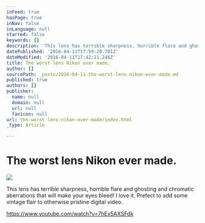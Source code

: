 ```yaml
---
inFeed: true
hasPage: true
inNav: false
inLanguage: null
starred: false
keywords: []
description: 'This lens has terrible sharpness, horrible flare and ghosting and chromatic aberrations that will make your eyes bleed! I love it. Prefect to add some vintage flair to otherwise pristine digital video.'
datePublished: '2016-04-11T17:59:20.781Z'
dateModified: '2016-04-11T17:42:11.246Z'
title: The worst lens Nikon ever made.
author: []
sourcePath: _posts/2016-04-11-the-worst-lens-nikon-ever-made.md
published: true
authors: []
publisher:
  name: null
  domain: null
  url: null
  favicon: null
url: the-worst-lens-nikon-ever-made/index.html
_type: Article

---
```

# The worst lens Nikon ever made.
![](https://the-grid-user-content.s3-us-west-2.amazonaws.com/4ccc8af1-59c9-403b-a24a-5e0fe37b8ad8.jpg)

This lens has terrible sharpness, horrible flare and ghosting and chromatic aberrations that will make your eyes bleed! I love it. Prefect to add some vintage flair to otherwise pristine digital video.

https://www.youtube.com/watch?v=7hEx5AXSFdk